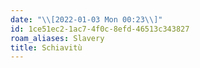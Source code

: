 ```yaml
---
date: "\\[2022-01-03 Mon 00:23\\]"
id: 1ce51ec2-1ac7-4f0c-8efd-46513c343827
roam_aliases: Slavery
title: Schiavitù
---
```


